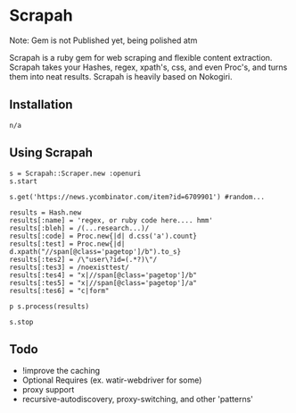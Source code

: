 

Scrapah
===

Note: Gem is not Published yet, being polished atm

Scrapah is a ruby gem for web scraping and flexible content extraction. Scrapah takes your Hashes, regex, xpath's, css, and even Proc's, and turns them into neat results. Scrapah is heavily based on Nokogiri.

Installation
---

	n/a

Using Scrapah
---

	s = Scrapah::Scraper.new :openuri
	s.start

	s.get('https://news.ycombinator.com/item?id=6709901') #random...

	results = Hash.new
	results[:name] = 'regex, or ruby code here.... hmm'
	results[:bleh] = /(...research...)/
	results[:code] = Proc.new{|d| d.css('a').count}
	results[:test] = Proc.new{|d| d.xpath("//span[@class='pagetop']/b").to_s}
	results[:tes2] = /\"user\?id=(.*?)\"/
	results[:tes3] = /noexisttest/
	results[:tes4] = "x|//span[@class='pagetop']/b"
	results[:tes5] = "x|//span[@class='pagetop']/a"
	results[:tes6] = "c|form"

	p s.process(results)

	s.stop


Todo
---

* !improve the caching
* Optional Requires (ex. watir-webdriver for some)
* proxy support
* recursive-autodiscovery, proxy-switching, and other 'patterns'
